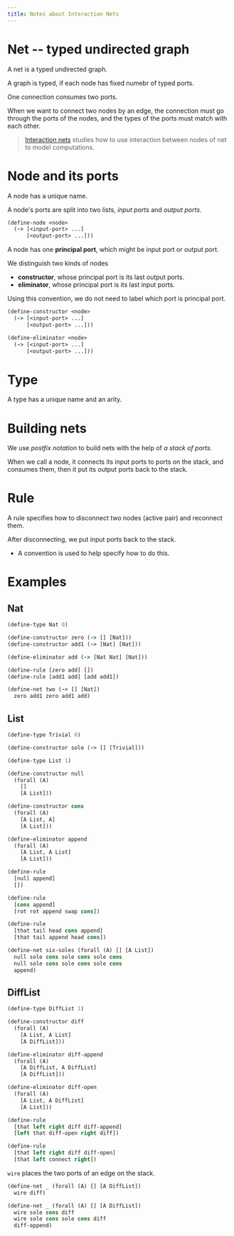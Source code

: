 ```yaml
---
title: Notes about Interaction Nets
---
```


# Net -- typed undirected graph

A net is a typed undirected graph.

A graph is typed, if each node has fixed numebr of typed ports.

One connection consumes two ports.

When we want to connect two nodes by an edge,
the connection must go through the ports of the nodes,
and the types of the ports must match with each other.

> [Interaction nets](https://en.wikipedia.org/wiki/Interaction_nets)
> studies how to use interaction
> between nodes of net
> to model computations.

# Node and its ports

A node has a unique name.

A node's ports are split into two lists,
_input ports_ and _output ports_.

```clojure
(define-node <node>
  (-> [<input-port> ...]
      [<output-port> ...]))
```

A node has one **principal port**,
which might be input port or output port.

We distinguish two kinds of nodes

- **constructor**, whose principal port is its last output ports.
- **eliminator**, whose principal port is its last input ports.

Using this convention,
we do not need to label
which port is principal port.

```clojure
(define-constructor <node>
  (-> [<input-port> ...]
      [<output-port> ...]))

(define-eliminator <node>
  (-> [<input-port> ...]
      [<output-port> ...]))
```

# Type

A type has a unique name and an arity.

# Building nets

We use *postfix notation* to build nets
with the help of *a stack of ports*.

When we call a node,
it connects its input ports to ports on the stack,
and consumes them,
then it put its output ports back to the stack.

# Rule

A rule specifies
how to disconnect two nodes (active pair)
and reconnect them.

After disconnecting, we put input ports back to the stack.

- A convention is used to help specify how to do this.

# Examples

## Nat

```clojure
(define-type Nat 0)

(define-constructor zero (-> [] [Nat]))
(define-constructor add1 (-> [Nat] [Nat]))

(define-eliminator add (-> [Nat Nat] [Nat]))

(define-rule [zero add] [])
(define-rule [add1 add] [add add1])

(define-net two (-> [] [Nat])
  zero add1 zero add1 add)
```

## List

```clojure
(define-type Trivial 0)

(define-constructor sole (-> [] [Trivial]))

(define-type List 1)

(define-constructor null
  (forall (A)
    []
    [A List]))

(define-constructor cons
  (forall (A)
    [A List, A]
    [A List]))

(define-eliminator append
  (forall (A)
    [A List, A List]
    [A List]))

(define-rule
  [null append]
  [])

(define-rule
  [cons append]
  [rot rot append swap cons])

(define-rule
  [that tail head cons append]
  [that tail append head cons])

(define-net six-soles (forall (A) [] [A List])
  null sole cons sole cons sole cons
  null sole cons sole cons sole cons
  append)
```

## DiffList

```clojure
(define-type DiffList 1)

(define-constructor diff
  (forall (A)
    [A List, A List]
    [A DiffList]))

(define-eliminator diff-append
  (forall (A)
    [A DiffList, A DiffList]
    [A DiffList]))

(define-eliminator diff-open
  (forall (A)
    [A List, A DiffList]
    [A List]))

(define-rule
  [that left right diff diff-append]
  [left that diff-open right diff])

(define-rule
  [that left right diff diff-open]
  [that left connect right])
```

`wire` places the two ports of an edge on the stack.

```clojure
(define-net _ (forall (A) [] [A DiffList])
  wire diff)

(define-net _ (forall (A) [] [A DiffList])
  wire sole cons diff
  wire sole cons sole cons diff
  diff-append)
```
